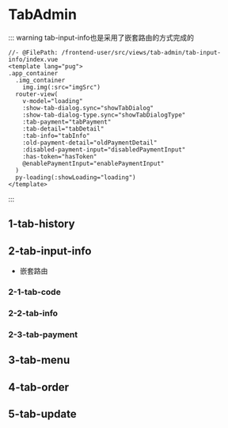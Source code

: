 <!--
 * @Author: your name
 * @Date: 2021-02-09 18:50:38
 * @LastEditTime: 2021-02-12 11:44:08
 * @LastEditors: Please set LastEditors
 * @Description: In User Settings Edit
 * @FilePath: /vuepress-starter/docs/Projects/README.md
-->
# TabAdmin
::: warning
tab-input-info也是采用了嵌套路由的方式完成的
```pug{6}
//- @FilePath: /frontend-user/src/views/tab-admin/tab-input-info/index.vue
<template lang="pug">
.app_container
  .img_container
    img.img(:src="imgSrc")
  router-view(
    v-model="loading"
    :show-tab-dialog.sync="showTabDialog"
    :show-tab-dialog-type.sync="showTabDialogType"
    :tab-payment="tabPayment"
    :tab-detail="tabDetail"
    :tab-info="tabInfo"
    :old-payment-detail="oldPaymentDetail"
    :disabled-payment-input="disabledPaymentInput"
    :has-token="hasToken"
    @enablePaymentInput="enablePaymentInput"
  )
  py-loading(:showLoading="loading")
</template>
```
:::
## 1-tab-history

## 2-tab-input-info
+ 嵌套路由
### 2-1-tab-code

### 2-2-tab-info

### 2-3-tab-payment

## 3-tab-menu

## 4-tab-order

## 5-tab-update
